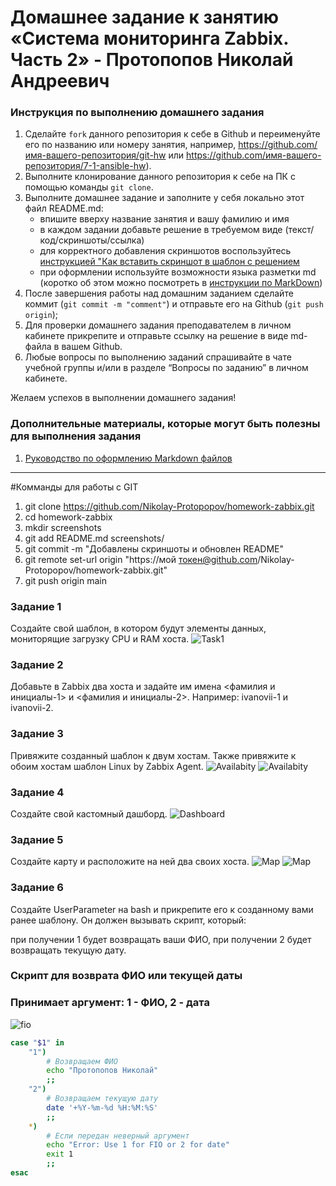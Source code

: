 # Домашнее задание к занятию «Система мониторинга Zabbix. Часть 2» - Протопопов Николай Андреевич


### Инструкция по выполнению домашнего задания

   1. Сделайте `fork` данного репозитория к себе в Github и переименуйте его по названию или номеру занятия, например, https://github.com/имя-вашего-репозитория/git-hw или  https://github.com/имя-вашего-репозитория/7-1-ansible-hw).
   2. Выполните клонирование данного репозитория к себе на ПК с помощью команды `git clone`.
   3. Выполните домашнее задание и заполните у себя локально этот файл README.md:
      - впишите вверху название занятия и вашу фамилию и имя
      - в каждом задании добавьте решение в требуемом виде (текст/код/скриншоты/ссылка)
      - для корректного добавления скриншотов воспользуйтесь [инструкцией "Как вставить скриншот в шаблон с решением](https://github.com/netology-code/sys-pattern-homework/blob/main/screen-instruction.md)
      - при оформлении используйте возможности языка разметки md (коротко об этом можно посмотреть в [инструкции  по MarkDown](https://github.com/netology-code/sys-pattern-homework/blob/main/md-instruction.md))
   4. После завершения работы над домашним заданием сделайте коммит (`git commit -m "comment"`) и отправьте его на Github (`git push origin`);
   5. Для проверки домашнего задания преподавателем в личном кабинете прикрепите и отправьте ссылку на решение в виде md-файла в вашем Github.
   6. Любые вопросы по выполнению заданий спрашивайте в чате учебной группы и/или в разделе “Вопросы по заданию” в личном кабинете.
   
Желаем успехов в выполнении домашнего задания!
   
### Дополнительные материалы, которые могут быть полезны для выполнения задания

1. [Руководство по оформлению Markdown файлов](https://gist.github.com/Jekins/2bf2d0638163f1294637#Code)


---
#Комманды для работы с GIT
1. git clone https://github.com/Nikolay-Protopopov/homework-zabbix.git
2. cd homework-zabbix 
3. mkdir screenshots
4. git add README.md screenshots/ 
5. git commit -m "Добавлены скриншоты и обновлен README"
6. git remote set-url origin "https://мой токен@github.com/Nikolay-Protopopov/homework-zabbix.git"
7. git push origin main

### Задание 1
Создайте свой шаблон, в котором будут элементы данных, мониторящие загрузку CPU и RAM хоста.
![Task1](screenshots/Lesson1.png)
### Задание 2
Добавьте в Zabbix два хоста и задайте им имена <фамилия и инициалы-1> и <фамилия и инициалы-2>. Например: ivanovii-1 и ivanovii-2.

### Задание 3
Привяжите созданный шаблон к двум хостам. Также привяжите к обоим хостам шаблон Linux by Zabbix Agent.
![Availabity](screenshots/LatestData.png)
![Availabity](screenshots/groups.png)

### Задание 4
Создайте свой кастомный дашборд.
![Dashboard](screenshots/Dashboard.png)
### Задание 5
Создайте карту и расположите на ней два своих хоста.
![Map](screenshots/MapEdit.png)
![Map](screenshots/Map-lost-comm.png)
### Задание 6
Создайте UserParameter на bash и прикрепите его к созданному вами ранее шаблону. Он должен вызывать скрипт, который:

при получении 1 будет возвращать ваши ФИО,
при получении 2 будет возвращать текущую дату.

### Скрипт для возврата ФИО или текущей даты
### Принимает аргумент: 1 - ФИО, 2 - дата
![fio](screenshots/fio.png)
```bash
case "$1" in
    "1")
        # Возвращаем ФИО 
        echo "Протопопов Николай"
        ;;
    "2")
        # Возвращаем текущую дату
        date '+%Y-%m-%d %H:%M:%S'
        ;;
    *)
        # Если передан неверный аргумент
        echo "Error: Use 1 for FIO or 2 for date"
        exit 1
        ;;
esac
